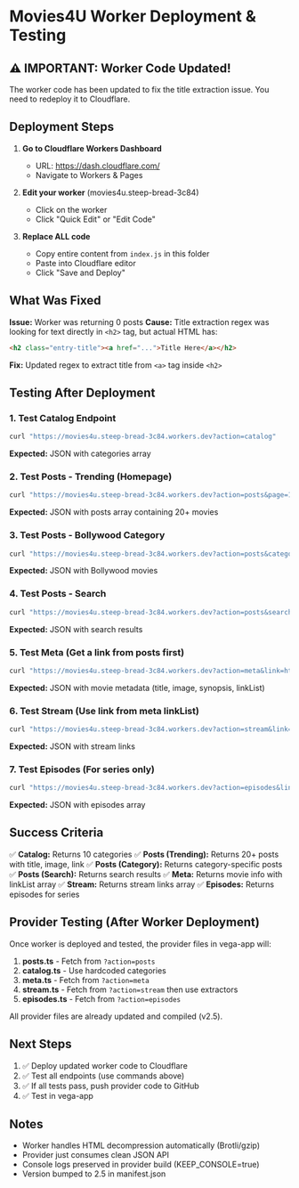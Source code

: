 # Movies4U Worker Deployment & Testing

## ⚠️ IMPORTANT: Worker Code Updated!

The worker code has been updated to fix the title extraction issue. You need to redeploy it to Cloudflare.

## Deployment Steps

1. **Go to Cloudflare Workers Dashboard**
   - URL: https://dash.cloudflare.com/
   - Navigate to Workers & Pages

2. **Edit your worker** (movies4u.steep-bread-3c84)
   - Click on the worker
   - Click "Quick Edit" or "Edit Code"

3. **Replace ALL code**
   - Copy entire content from `index.js` in this folder
   - Paste into Cloudflare editor
   - Click "Save and Deploy"

## What Was Fixed

**Issue:** Worker was returning 0 posts
**Cause:** Title extraction regex was looking for text directly in `<h2>` tag, but actual HTML has:
```html
<h2 class="entry-title"><a href="...">Title Here</a></h2>
```

**Fix:** Updated regex to extract title from `<a>` tag inside `<h2>`

## Testing After Deployment

### 1. Test Catalog Endpoint
```bash
curl "https://movies4u.steep-bread-3c84.workers.dev?action=catalog"
```
**Expected:** JSON with categories array

### 2. Test Posts - Trending (Homepage)
```bash
curl "https://movies4u.steep-bread-3c84.workers.dev?action=posts&page=1"
```
**Expected:** JSON with posts array containing 20+ movies

### 3. Test Posts - Bollywood Category
```bash
curl "https://movies4u.steep-bread-3c84.workers.dev?action=posts&category=/category/bollywood/&page=1"
```
**Expected:** JSON with Bollywood movies

### 4. Test Posts - Search
```bash
curl "https://movies4u.steep-bread-3c84.workers.dev?action=posts&search=avengers&page=1"
```
**Expected:** JSON with search results

### 5. Test Meta (Get a link from posts first)
```bash
curl "https://movies4u.steep-bread-3c84.workers.dev?action=meta&link=https://movies4u.ps/thamma-2025-hindi-hq-hdtc/"
```
**Expected:** JSON with movie metadata (title, image, synopsis, linkList)

### 6. Test Stream (Use link from meta linkList)
```bash
curl "https://movies4u.steep-bread-3c84.workers.dev?action=stream&link=https://movies4u.ps/thamma-2025-hindi-hq-hdtc/"
```
**Expected:** JSON with stream links

### 7. Test Episodes (For series only)
```bash
curl "https://movies4u.steep-bread-3c84.workers.dev?action=episodes&link=https://movies4u.ps/some-series-link/"
```
**Expected:** JSON with episodes array

## Success Criteria

✅ **Catalog:** Returns 10 categories
✅ **Posts (Trending):** Returns 20+ posts with title, image, link
✅ **Posts (Category):** Returns category-specific posts
✅ **Posts (Search):** Returns search results
✅ **Meta:** Returns movie info with linkList array
✅ **Stream:** Returns stream links array
✅ **Episodes:** Returns episodes for series

## Provider Testing (After Worker Deployment)

Once worker is deployed and tested, the provider files in vega-app will:

1. **posts.ts** - Fetch from `?action=posts`
2. **catalog.ts** - Use hardcoded categories
3. **meta.ts** - Fetch from `?action=meta`
4. **stream.ts** - Fetch from `?action=stream` then use extractors
5. **episodes.ts** - Fetch from `?action=episodes`

All provider files are already updated and compiled (v2.5).

## Next Steps

1. ✅ Deploy updated worker code to Cloudflare
2. ✅ Test all endpoints (use commands above)
3. ✅ If all tests pass, push provider code to GitHub
4. ✅ Test in vega-app

## Notes

- Worker handles HTML decompression automatically (Brotli/gzip)
- Provider just consumes clean JSON API
- Console logs preserved in provider build (KEEP_CONSOLE=true)
- Version bumped to 2.5 in manifest.json
